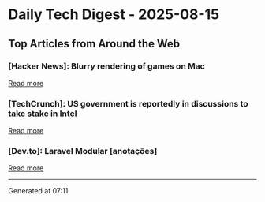 # Daily Tech Digest - 2025-08-15

## Top Articles from Around the Web

### [Hacker News]: Blurry rendering of games on Mac
[Read more](https://www.colincornaby.me/2025/08/your-mac-game-is-probably-rendering-blurry/)

### [TechCrunch]: US government is reportedly in discussions to take stake in Intel
[Read more](https://techcrunch.com/2025/08/14/u-s-government-is-reportedly-in-discussions-to-take-stake-in-intel/)

### [Dev.to]: Laravel Modular [anotações]
[Read more](https://dev.to/clintonrocha98/laravel-modular-anotacoes-56ai)


---
Generated at 07:11
